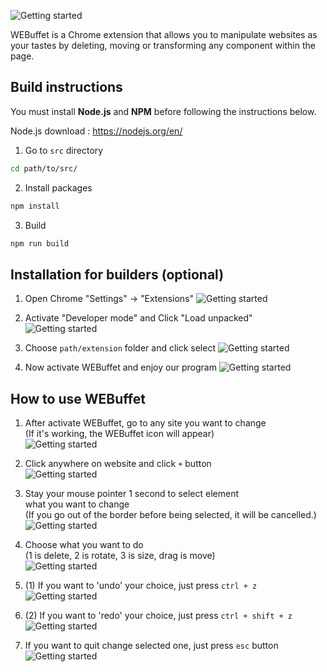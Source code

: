 ![Getting started](./img/webuffet_banner.png)

WEBuffet is a Chrome extension that allows you to manipulate websites as your tastes by deleting, moving or transforming any component within the page.


## Build instructions
You must install **Node.js** and **NPM** before following the instructions below.

Node.js download : https://nodejs.org/en/

1. Go to `src` directory
```bash
cd path/to/src/
```

2. Install packages
```bash
npm install
```

3. Build
```bash
npm run build
```


## Installation for builders (optional)

1. Open Chrome "Settings" -> "Extensions"
![Getting started](./img/img1.png)

2. Activate "Developer mode" and Click "Load unpacked"
![Getting started](./img/img2.png)

3. Choose `path/extension` folder and click select
![Getting started](./img/img3.png)

4. Now activate WEBuffet and enjoy our program
![Getting started](./img/img6.png)


## How to use WEBuffet

1. After activate WEBuffet, go to any site you want to change  
   (If it's working, the WEBuffet icon will appear)  
![Getting started](./img/img7.png)



2. Click anywhere on website and click `+` button  
![Getting started](./img/img8.png)



3. Stay your mouse pointer 1 second to select element  
   what you want to change  
   (If you go out of the border before being selected, it will be cancelled.)  
![Getting started](./img/img9.png)



4. Choose what you want to do  
   (1 is delete, 2 is rotate, 3 is size, drag is move)  
![Getting started](./img/img10.png)

5. (1) If you want to 'undo' your choice, just press `ctrl + z`
![Getting started](./img/img11.png)

5. (2) If you want to 'redo' your choice, just press `ctrl + shift + z`
![Getting started](./img/img11.png)

6. If you want to quit change selected one, just press `esc` button  
![Getting started](./img/img13.png)